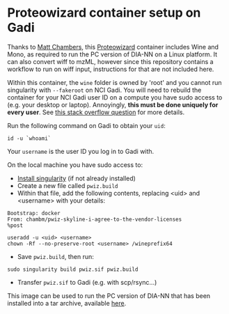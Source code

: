 # Proteowizard container setup on Gadi 

Thanks to [Matt Chambers](https://github.com/chambm), this [Proteowizard](https://proteowizard.sourceforge.io/) container includes Wine and Mono, as required to run the PC version of DIA-NN on a Linux platform. It can also convert wiff to mzML, however since this repository contains a workflow to run on wiff input, instructions for that are not included here. 

Within this container, the `wine` folder is owned by 'root' and you cannot run singularity with `--fakeroot` on NCI Gadi. You will need to rebuild the container for your NCI Gadi user ID on a compute you have sudo access to (e.g. your desktop or laptop). Annoyingly, **this must be done uniquely for every user**. See [this stack overflow question](https://stackoverflow.com/questions/73328706/running-singularity-container-without-root-as-different-user-inside) for more details.

Run the following command on Gadi to obtain your `uid`:
```
id -u `whoami`
```

Your `username` is the user ID you log in to Gadi with. 

On the local machine you have sudo access to:

- [Install singularity](https://docs.sylabs.io/guides/3.0/user-guide/installation.html) (if not already installed)
- Create a new file called `pwiz.build`
- Within that file, add the following contents, replacing \<uid\> and \<username\> with your details:

```
Bootstrap: docker
From: chambm/pwiz-skyline-i-agree-to-the-vendor-licenses
%post

useradd -u <uid> <username>
chown -Rf --no-preserve-root <username> /wineprefix64
```
- Save `pwiz.build`, then run:

```
sudo singularity build pwiz.sif pwiz.build
```
- Transfer `pwiz.sif` to Gadi (e.g. with scp/rsync...)

This image can be used to run the PC version of DIA-NN that has been installed into a tar archive, available [here](./detailed-user-guide.md/#obtain-required-input-files). 